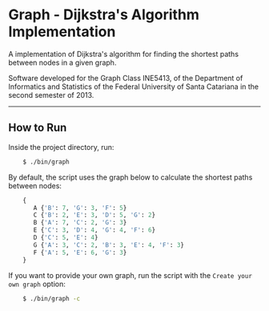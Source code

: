 Graph - Dijkstra's Algorithm Implementation
=====

A implementation of Dijkstra's algorithm for finding the shortest paths between nodes in a given graph.

Software developed for the Graph Class INE5413, of the Department of Informatics and Statistics of the Federal University of Santa Catariana in the second semester of 2013.

-----

## How to Run

Inside the project directory, run: 

```bash
    $ ./bin/graph
```

By default, the script uses the graph below to calculate the shortest paths between nodes:

```python
    {
       A {'B': 7, 'G': 3, 'F': 5}
       C {'B': 2, 'E': 3, 'D': 5, 'G': 2}
       B {'A': 7, 'C': 2, 'G': 3}
       E {'C': 3, 'D': 4, 'G': 4, 'F': 6}
       D {'C': 5, 'E': 4}
       G {'A': 3, 'C': 2, 'B': 3, 'E': 4, 'F': 3}
       F {'A': 5, 'E': 6, 'G': 3}
    }
```

If you want to provide your own graph, run the script with the `Create your own graph` option:

```bash
    $ ./bin/graph -c
```
